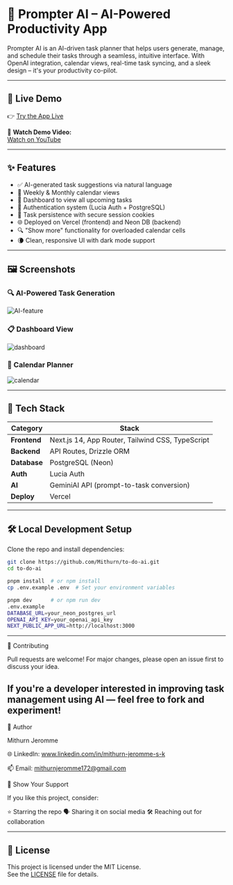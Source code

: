 # 🧠 Prompter AI – AI-Powered Productivity App

Prompter AI is an AI-driven task planner that helps users generate, manage, and schedule their tasks through a seamless, intuitive interface. With OpenAI integration, calendar views, real-time task syncing, and a sleek design – it's your productivity co-pilot.

---

## 🔗 Live Demo

👉 [Try the App Live](https://prompter-ai-rev.vercel.app)

🎥 **Watch Demo Video:**  
[Watch on YouTube](https://www.youtube.com/watch?v=qOptGJ0bUuw)

---

## ✨ Features

- ✅ AI-generated task suggestions via natural language
- 📅 Weekly & Monthly calendar views
- 📂 Dashboard to view all upcoming tasks
- 🔐 Authentication system (Lucia Auth + PostgreSQL)
- 💾 Task persistence with secure session cookies
- 🌐 Deployed on Vercel (frontend) and Neon DB (backend)
- 🔍 "Show more" functionality for overloaded calendar cells
- 🌘 Clean, responsive UI with dark mode support

---

## 🖼️ Screenshots

### 🔍 AI-Powered Task Generation
![AI-feature](https://github.com/user-attachments/assets/7f18341e-aef9-45f6-9d10-7bf37e765975)

### 📋 Dashboard View
![dashboard](https://github.com/user-attachments/assets/a8867175-12aa-4e11-8ec2-7d88c59b51b7)

### 📆 Calendar Planner
![calendar](https://github.com/user-attachments/assets/6d2f1738-92b4-44f9-bc8e-793721ebc021)

---

## 🧰 Tech Stack

| Category   | Stack                                             |
|------------|---------------------------------------------------|
| **Frontend** | Next.js 14, App Router, Tailwind CSS, TypeScript |
| **Backend**  | API Routes, Drizzle ORM                          |
| **Database** | PostgreSQL (Neon)                                |
| **Auth**     | Lucia Auth                                       |
| **AI**       | GeminiAI API (prompt-to-task conversion)         |
| **Deploy**   | Vercel                                           |

---

## 🛠️ Local Development Setup

Clone the repo and install dependencies:

```bash
git clone https://github.com/Mithurn/to-do-ai.git
cd to-do-ai

pnpm install  # or npm install
cp .env.example .env  # Set your environment variables

pnpm dev      # or npm run dev
.env.example
DATABASE_URL=your_neon_postgres_url
OPENAI_API_KEY=your_openai_api_key
NEXT_PUBLIC_APP_URL=http://localhost:3000
```
---
🤝 Contributing

Pull requests are welcome!
For major changes, please open an issue first to discuss your idea.

If you're a developer interested in improving task management using AI — feel free to fork and experiment!
---

👤 Author

Mithurn Jeromme

🌐 LinkedIn: www.linkedin.com/in/mithurn-jeromme-s-k

📫 Email: mithurnjeromme172@gmail.com

🌟 Show Your Support

If you like this project, consider:

⭐️ Starring the repo
🗣 Sharing it on social media
🛠 Reaching out for collaboration

---

## 📝 License

This project is licensed under the MIT License.  
See the [LICENSE](./LICENSE) file for details.
